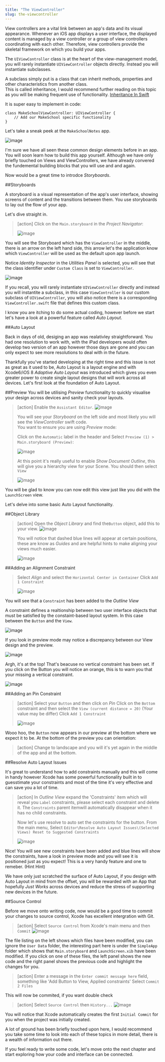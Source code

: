 ```yaml
---
title: "The ViewController"
slug: the-viewcontroller
---     
```


View controllers are a vital link between an app's data and its visual appearance. Whenever an iOS app displays a user interface, the displayed content is managed by a view controller or a group of view controllers coordinating with each other. Therefore, view controllers provide the skeletal framework on which you build your apps.

The `UIViewController` class is at the heart of the view-management model, you will rarely instantiate `UIViewController` objects directly. Instead you will instantiate subclasses.

A subclass simply put is a class that can inherit methods, properties and other characteristics from another class.  
This is called inheritance, I would recommend further reading on this topic as you will be making frequent use of functionality. [Inheritance In Swift](https://developer.apple.com/library/ios/documentation/Swift/Conceptual/Swift_Programming_Language/Inheritance.html)

It is super easy to implement in code:

	class MakeSchoolViewController: UIViewController {
		// Add our MakeSchool specific functionality
	}

Let's take a sneak peek at the `MakeSchoolNotes` app.

![image](makeschool_notes_preview.png)

I'm sure we have all seen these common design elements before in an app. You will soon learn how to build this app yourself. 
Although we have only briefly touched on Views and ViewControllers, we have already convered the fundemental building blocks that you will use and and again.

Now would be a great time to introdce *Storyboards*.

##Storyboards
 
A storyboard is a visual representation of the app's user interface, showing screens of content and the transitions between them. You use storyboards to lay out the flow of your app.

Let's dive straight in. 

> [action]
> Click on the `Main.storyboard` in the *Project Navigator*:
>
> ![image](storyboard_1.png)

You will see the Storyboard which has the `ViewController` in the middle, there is an arrow on the left hand side, this arrow let's the application know which `ViewController` will be used as the default 
upon app launch.

Notice *Identity Inspector* in the *Utilities Panel* is selected, you will see that the class identifier under `Custom Class` is set to `ViewController`.

![image](identity_inspector.png)

If you recall, you will rarely instantiate `UIViewController` directly and instead you will instantite a subclass, in this case `ViewController` is our custom subclass of `UIViewController`, you will also
notice there is a corresponding `ViewController.swift` file that defines this custom class.

I know you are itching to do some actual coding, however before we start let's have a look at a powerful feature called *Auto Layout*.

##Auto Layout

Back in days of old, desiging an app was realativley straightforward.  You had one resolution to work with, with the iPad developers would often develop two version of an app however those days 
are gone and you can only expect to see more resolutions to deal with in the future.

Thankfully you've started developing at the right time and this issue is not as great as it used to be, Auto Layout is a layout engine and with Xcode6/iOS 8 *Adaptive Auto Layout* 
was introduced which gives you even greater power to create single layout designs that will work across all devices.  Let's first look at the foundation of Auto Layout.

##Preview
You will be utilising *Preview* functionality to quickly visualise your design across devices and sanity check your layouts.

> [action]
> Enable the `Assistant Editor`.
> ![image](assistant_editor.png)
>
> You will see your *Storyboard* on the left side and most likely you will see the *ViewController* swift code.  
> You want to ensure you are using *Preview* mode: 
>
> Click on the `Automatic` label in the header and Select `Preview (1) > Main.storyboard (Preview)`:
>
> ![image](assistant_select_preview.png)
>
> At this point it's really useful to enable *Show Document Outline*, this will give you a hierarchy view for your Scene. You should then select `View`
>
> ![image](storyboard_outline_preview.png)

You will be glad to know you can now edit this view just like you did with the `LaunchScreen` view.

Let's delve into some basic Auto Layout functionality.

##Object Library

> [action]
> Open the *Object Library* and find the`Button` object, add this to your view.
> ![image](object_library.png)
>
> You will notice that dashed blue lines will appear at certain positions, these are know as *Guides* and are helpful hints to make aligning your views much easier.
> 
> ![image](view_guidelines.png)

##Adding an Alignment Constraint

> Select *Align* and select the `Horizontal Center in Container`
> Click `Add 1 Constraint`
>
> ![image](constraint_align.png)
 
You will see that a `Constraint` has been added to the *Outline View*
  
A constraint defines a realtionship between two user interface objects that must be satisfied by the constaint-based
layout system.  In this case between the `Button` and the `View`.
 
![image](outline_constraint.png)

If you look in preview mode may notice a discrepancy between our View design and the preview.

![image](preview_wrong.png)

Argh, it's at the top! That's beacuse no vertical constraint has been set.  If you click on the Button you will notice an orange, this is to warn you that your missing a vertical constraint.

![image](constraint_warning.png)

##Adding an Pin Constraint

> [action]
> Select your `Button` and then click on *Pin*
> Click on the `Bottom` constraint and then select the `View (current distance = 20)` (Your value may be differ)
> Click `Add 1 Constraint`
>
> ![image](constraint_pin.png)

Wooo hoo, the `Button` now appears in our preview at the bottom where we expect it to be. At the bottom of the preview you can orientation: 

> [action] 
> Change to landscape and you will it's yet again in the middle of the app and at the bottom.

##Resolve Auto Layout Issues

It's great to understand how to add constraints manually and this will come in handy however Xcode has some powerful functionality built in to guesstimate your constraints
and most of the time it's very effective and can save you a lot of time.

> [action]
> In *Outline View* expand the 'Constraints' item which will reveal you `Label` constraints, please select each constraint and delete it.  The `Constraints` parent itemwill automatically
> disappear when it has no child constraints.
>
> Now let's use resolve to auto set the constraints for the button.
> From the main menu, Select `Editor\Resolve Auto Layout Issues\(Selected Views) Reset to Suggested Constraints`
>
> ![image](reset_constraints.png)

Nice! You will see new constraints have been added and blue lines will show the constraints, have a look in preview mode and you will see it is positioned
just as you expect! This is a very handy feature and one to remeber. (Hint Hint)

We have only just scratched the surface of Auto Layout, if you design with Auto Layout in mind from the offset, you will be rewarded with an App that hopefully *Just Works* across devices and 
reduce the stress of supporting new devices in the future.

##Source Control

Before we move onto writing code, now would be a good time to commit your changes to source control, Xcode has excellent intergration with Git.

> [action]
> Select `Source Control` from Xcode's main menu and then `Commit`
> ![image](xcode_commit.png)
 
The file listing on the left shows which files have been modified, you can ignore the `User Data` folder, the interesting part here is under the `SimpleApp` folder which shows that `Main.storyboard` 
and `LaunchScreen.xib` have been modified. If you click on one of these files, the left panel shows the new code and the right panel shows the previous code and highlight the changes for you.

> [action]
> Enter a message in the `Enter commit message here` field, something like 'Add Button to View, Applied constraints'
> Select `Commit 2 Files`
 
This will now be commited, if you want double check
 
> [action]
> Select `Source Control` then `History...`
> ![image](xcode_history.png)
 
You will notice that Xcode automatically creates the first `Initial Commit` for you when the project was initially created.

A lot of ground has been briefly touched upon here, I would recommend you take some time to look into each of these topics in more detail, there is a wealth of
information out there.

If you feel ready to write some code, let's move onto the next chapter and start exploring how your code and interface can be connected.

